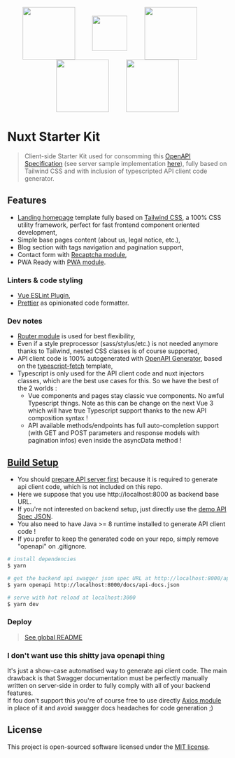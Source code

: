 <p align="center">
<a href="https://nuxtjs.org/" target="_blank">
<img align="center" height="120" src="https://fr.nuxtjs.org/logos/nuxt.svg"/></a>
&nbsp;&nbsp;&nbsp;&nbsp;&nbsp;&nbsp;&nbsp;&nbsp;
<a href="https://tailwindcss.com/" target="_blank">
<img align="center" height="80" src="https://seeklogo.com/images/T/tailwind-css-logo-5AD4175897-seeklogo.com.png"/></a>
&nbsp;&nbsp;&nbsp;&nbsp;&nbsp;&nbsp;&nbsp;&nbsp;
<a href="https://openapi-generator.tech/" target="_blank">
<img align="center" height="120" src="https://openapi-generator.tech/img/color-logo.svg"/></a>
&nbsp;&nbsp;&nbsp;&nbsp;&nbsp;&nbsp;&nbsp;&nbsp;
<a href="https://www.typescriptlang.org/" target="_blank">
<img align="center" height="120" src="https://raw.githubusercontent.com/remojansen/logo.ts/master/ts.png"/></a>
&nbsp;&nbsp;&nbsp;&nbsp;&nbsp;&nbsp;&nbsp;&nbsp;
<a href="https://prettier.io/" target="_blank">
<img align="center" height="120" src="https://cdn.freebiesupply.com/logos/large/2x/prettier-2-logo-png-transparent.png"/></a>
</p>

# Nuxt Starter Kit

> Client-side Starter Kit used for consomming this [OpenAPI Specification](https://laranuxt.okami101.io/api/documentation) (see server sample implementation [here](../server)), fully based on Tailwind CSS and with inclusion of typescripted API client code generator.

## Features

* [Landing homepage](https://www.tailwindtoolbox.com/templates/landing-page) template fully based on [Tailwind CSS](https://tailwindcss.com/), a 100% CSS utility framework, perfect for fast frontend component oriented development,
* Simple base pages content (about us, legal notice, etc.),
* Blog section with tags navigation and pagination support,
* Contact form with [Recaptcha module](https://github.com/nuxt-community/recaptcha-module),
* PWA Ready with [PWA module](https://github.com/nuxt-community/pwa-module).

### Linters & code styling

* [Vue ESLint Plugin](https://github.com/vuejs/eslint-plugin-vue),
* [Prettier](https://github.com/prettier/prettier) as opinionated code formatter.

### Dev notes

* [Router module](https://github.com/nuxt-community/router-module) is used for best flexibility,
* Even if a style preprocessor (sass/stylus/etc.) is not needed anymore thanks to Tailwind, nested CSS classes is of course supported,
* API client code is 100% autogenerated with [OpenAPI Generator](https://github.com/OpenAPITools/openapi-generator), based on the [typescript-fetch](https://github.com/OpenAPITools/openapi-generator/blob/master/docs/generators/typescript-fetch.md) template,
* Typescript is only used for the API client code and nuxt injectors classes, which are the best use cases for this. So we have the best of the 2 worlds :
  * Vue components and pages stay classic vue components. No awful Typescript things. Note as this can be change on the next Vue 3 which will have true Typescript support thanks to the new API composition syntax !
  * API available methods/endpoints has full auto-completion support (with GET and POST parameters and response models with pagination infos) even inside the asyncData method !

## [Build Setup](#build-setup)

* You should [prepare API server first](../server#build-setup) because it is required to generate api client code, which is not included on this repo.
* Here we suppose that you use http://localhost:8000 as backend base URL.
* If you're not interested on backend setup, just directly use the [demo API Spec JSON](https://laranuxt.okami101.io/docs/api-docs.json).
* You also need to have Java >= 8 runtime installed to generate API client code !
* If you prefer to keep the generated code on your repo, simply remove "openapi" on .gitignore.

``` bash
# install dependencies
$ yarn

# get the backend api swagger json spec URL at http://localhost:8000/api/documentation and launch openapi tool generator
$ yarn openapi http://localhost:8000/docs/api-docs.json

# serve with hot reload at localhost:3000
$ yarn dev
```

### Deploy

> [See global README](../../../#deploy)

### I don't want use this shitty java openapi thing

It's just a show-case automatised way to generate api client code. The main drawback is that Swagger documentation must be perfectly manually written on server-side in order to fully comply with all of your backend features.  
If fou don't support this you're of course free to use directly [Axios module](https://github.com/nuxt-community/axios-module) in place of it and avoid swagger docs headaches for code generation ;)

## License

This project is open-sourced software licensed under the [MIT license](https://adr1enbe4udou1n.mit-license.org).
